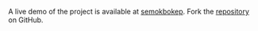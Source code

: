 A live demo of the project is available at [semokbokep](https://semokbokep.pages.dev).
Fork the [repository](https://github.com/jolk9110) on GitHub.